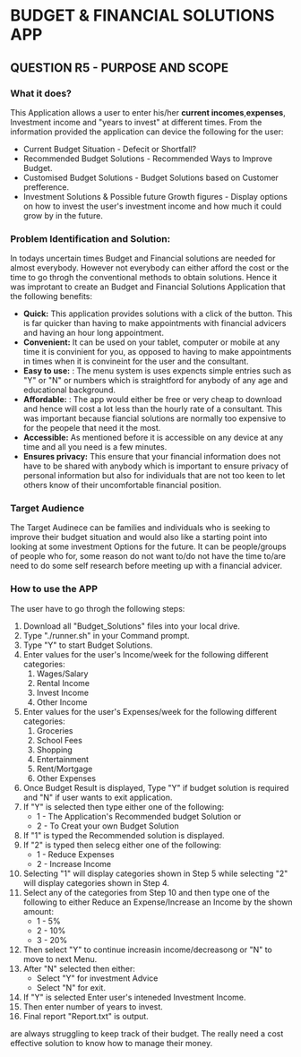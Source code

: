 # BUDGET & FINANCIAL SOLUTIONS APP

## QUESTION R5 - PURPOSE AND SCOPE

### What it does?
This Application allows a user to enter his/her **current incomes**,**expenses**, Investment income and "years to invest" at different times. From the information provided the application can device the following for the user:

- Current Budget Situation - Defecit or Shortfall?
- Recommended Budget Solutions - Recommended Ways to Improve Budget.
- Customised Budget Solutions - Budget Solutions based on Customer prefference.
- Investment Solutions & Possible future Growth figures - Display options on how to invest the user's investment income and how much it could grow by in the future.

### Problem Identification and Solution:

In todays uncertain times Budget and Financial solutions are needed for almost everybody. However not everybody can either afford the cost or the time to go throgh the conventional methods to obtain solutions. Hence it was improtant to create an Budget and Financial Solutions Application that the following benefits:

- **Quick:** This application provides solutions with a click of the button. This is far quicker than having to make appointments with financial advicers and having an hour long appointment.
- **Convenient:** It can be used on your tablet, computer or mobile at any time it is convinient for you, as opposed to having to make appointments in times when it is convineint for the user and the consultant.
- **Easy to use:** : The menu system is uses expencts simple entries such as "Y" or "N" or numbers which is straightford for anybody of any age and educational background.
- **Affordable:** : The app would either be free or very cheap to download and hence will cost a lot less than the hourly rate of a consultant. This was important because fiancial solutions are normally too expensive to for the peopele that need it the most.
- **Accessible:** As mentioned before it is accessible on any device at any time and all you need is a few minutes. 
- **Ensures privacy:** This ensure that your financial information does not have to be shared with anybody which is important to ensure privacy of personal information but also for individuals that are not too keen to let others know of their uncomfortable financial position.

### Target Audience

The Target Audinece can be families and individuals who is seeking to improve their budget situation and would also like a starting point into looking at some investment Options for the future. It can be people/groups of people who for, some reason do not want to/do not have the time to/are need to do some self research before meeting up with a financial advicer. 

### How to use the APP

The user have to go throgh the following steps:
1. Download all "Budget_Solutions" files into your local drive.
2. Type "./runner.sh" in your Command prompt.
3. Type "Y" to start Budget Solutions.
4. Enter values for the user's Income/week for the following different categories:
    1. Wages/Salary
    2. Rental Income
    3. Invest Income
    4. Other Income
5. Enter values for the user's Expenses/week for the following different categories:
    1. Groceries
    2. School Fees
    3. Shopping 
    4. Entertainment
    5. Rent/Mortgage
    6. Other Expenses
6. Once Budget Result is displayed, Type "Y" if budget solution is required and "N" if user wants to exit application.
7. If "Y" is selected then type either one of the following:
    * 1 - The Application's Recommended budget Solution or
    * 2 - To Creat your own Budget Solution
8. If "1" is typed the Recommended solution is displayed.
9. If "2" is typed then selecg either one of the following:
    * 1 - Reduce Expenses
    * 2 - Increase Income
10. Selecting "1" will display categories shown in Step 5 while selecting "2" will display categories shown in Step 4.
11. Select any of the categories from Step 10 and then type one of the following to either Reduce an Expense/Increase an Income by the shown amount:
    * 1 - 5%
    * 2 - 10%
    * 3 - 20%
12. Then select "Y" to continue increasin income/decreasong or "N" to move to next Menu.
13. After "N" selected then either:
    * Select "Y" for investment Advice
    * Select "N" for exit.
14. If "Y" is selected Enter user's inteneded Investment Income.
15. Then enter number of years to invest.
17. Final report "Report.txt" is output.




 are always struggling to keep track of their budget. The really need a cost effective solution to know how to manage their money.
